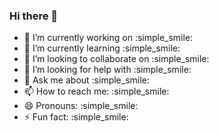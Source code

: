 ### Hi there 👋

- 🔭 I’m currently working on :simple_smile:
- 🌱 I’m currently learning :simple_smile:
- 👯 I’m looking to collaborate on :simple_smile:
- 🤔 I’m looking for help with :simple_smile:
- 💬 Ask me about :simple_smile:
- 📫 How to reach me: :simple_smile:
- 😄 Pronouns: :simple_smile:
- ⚡ Fun fact: :simple_smile:

